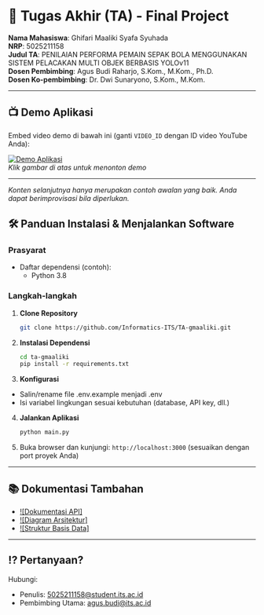 # 🏁 Tugas Akhir (TA) - Final Project

**Nama Mahasiswa**: Ghifari Maaliki Syafa Syuhada  
**NRP**: 5025211158  
**Judul TA**: PENILAIAN PERFORMA PEMAIN SEPAK BOLA MENGGUNAKAN SISTEM PELACAKAN MULTI OBJEK BERBASIS YOLOv11  
**Dosen Pembimbing**: Agus Budi Raharjo, S.Kom., M.Kom., Ph.D.  
**Dosen Ko-pembimbing**: 	Dr. Dwi Sunaryono, S.Kom., M.Kom.  

---

## 📺 Demo Aplikasi  
Embed video demo di bawah ini (ganti `VIDEO_ID` dengan ID video YouTube Anda):  

[![Demo Aplikasi](https://i.ytimg.com/vi/zIfRMTxRaIs/maxresdefault.jpg)](https://www.youtube.com/watch?v=VIDEO_ID)  
*Klik gambar di atas untuk menonton demo*

---

*Konten selanjutnya hanya merupakan contoh awalan yang baik. Anda dapat berimprovisasi bila diperlukan.*

## 🛠 Panduan Instalasi & Menjalankan Software  

### Prasyarat  
- Daftar dependensi (contoh):
  - Python 3.8

### Langkah-langkah  
1. **Clone Repository**  
   ```bash
   git clone https://github.com/Informatics-ITS/TA-gmaaliki.git
   ```
2. **Instalasi Dependensi**
   ```bash
   cd ta-gmaaliki
   pip install -r requirements.txt
   ```
3. **Konfigurasi**
- Salin/rename file .env.example menjadi .env
- Isi variabel lingkungan sesuai kebutuhan (database, API key, dll.)
4. **Jalankan Aplikasi**
   ```bash
   python main.py
   ```
5. Buka browser dan kunjungi: `http://localhost:3000` (sesuaikan dengan port proyek Anda)

---

## 📚 Dokumentasi Tambahan

- [![Dokumentasi API]](docs/api.md)
- [![Diagram Arsitektur]](docs/architecture.png)
- [![Struktur Basis Data]](docs/database_schema.sql)

---

## ⁉️ Pertanyaan?

Hubungi:
- Penulis: 5025211158@student.its.ac.id
- Pembimbing Utama: agus.budi@its.ac.id
